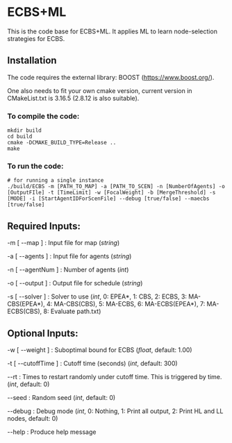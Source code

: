 # ECBS+ML

This is the code base for ECBS+ML.
It applies ML to learn node-selection strategies for ECBS. 

## Installation 
The code requires the external library: BOOST (https://www.boost.org/).

One also needs to fit your own cmake version, current version in CMakeList.txt is 3.16.5 (2.8.12 is also suitable).

### To compile the code:
```
mkdir build
cd build
cmake -DCMAKE_BUILD_TYPE=Release ..
make
```

### To run the code:
```
# for running a single instance
./build/ECBS -m [PATH_TO_MAP] -a [PATH_TO_SCEN] -n [NumberOfAgents] -o [OutputFIle] -t [TimeLimit] -w [FocalWeight] -b [MergeThreshold] -s [MODE] -i [StartAgentIDForScenFile] --debug [true/false] --maecbs [true/false]
```



## Required Inputs:

  -m [ --map ]        : Input file for map (*string*)
  
  -a [ --agents ]     : Input file for agents (*string*)

  -n [ --agentNum ]   : Number of agents (*int*)
  
  -o [ --output ]     : Output file for schedule (*string*)

  -s [ --solver ]     : Solver to use (*int*, 0: EPEA\*, 1: CBS, 2: ECBS, 3: MA-CBS(EPEA\*), 4: MA-CBS(CBS), 5: MA-ECBS, 6: MA-ECBS(EPEA\*), 7: MA-ECBS(CBS), 8: Evaluate path.txt)
 
 ## Optional Inputs:

  -w [ --weight ]     : Suboptimal bound for ECBS (*float*, default: 1.00)
  
  -t [ --cutoffTime ] : Cutoff time (seconds) (*int*, default: 300)

  --rt                : Times to restart randomly under cutoff time. This is triggered by time. (*int*, default: 0)

  --seed              : Random seed (*int*, default: 0)

  --debug             : Debug mode (*int*, 0: Nothing, 1: Print all output, 2: Print HL and LL nodes, default: 0)
  
  --help              : Produce help message
